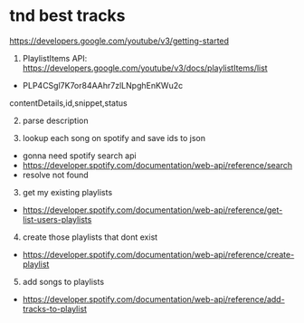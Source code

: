 # tnd best tracks

https://developers.google.com/youtube/v3/getting-started

1. PlaylistItems API: https://developers.google.com/youtube/v3/docs/playlistItems/list
  - PLP4CSgl7K7or84AAhr7zlLNpghEnKWu2c

contentDetails,id,snippet,status

2. parse description

3. lookup each song on spotify and save ids to json
  - gonna need spotify search api
  - https://developer.spotify.com/documentation/web-api/reference/search
  - resolve not found

3. get my existing playlists
  - https://developer.spotify.com/documentation/web-api/reference/get-list-users-playlists

4. create those playlists that dont exist
  - https://developer.spotify.com/documentation/web-api/reference/create-playlist

5. add songs to playlists
  - https://developer.spotify.com/documentation/web-api/reference/add-tracks-to-playlist